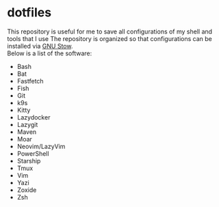 # dotfiles

This repository is useful for me to save all configurations of my shell and tools that I use 
The repository is organized so that configurations can be installed via [GNU Stow](https://www.gnu.org/software/stow/).  
Below is a list of the software:  

- Bash
- Bat
- Fastfetch
- Fish
- Git
- k9s
- Kitty
- Lazydocker
- Lazygit
- Maven
- Moar
- Neovim/LazyVim
- PowerShell
- Starship
- Tmux
- Vim
- Yazi
- Zoxide
- Zsh
